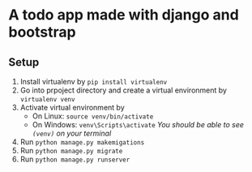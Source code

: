 # A todo app made with django and bootstrap

## Setup
1. Install virtualenv by `pip install virtualenv`
2. Go into prpoject directory and create a virtual environment by `virtualenv venv`
3. Activate virtual environment by  
    - On Linux: `source venv/bin/activate`
    - On Windows: `venv\Scripts\activate`
*You should be able to see `(venv)` on your terminal*
1. Run `python manage.py makemigations`
2. Run `python manage.py migrate`
3. Run `python manage.py runserver`
